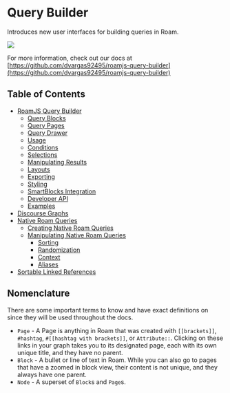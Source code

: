 # Query Builder

Introduces new user interfaces for building queries in Roam.

![](https://firebasestorage.googleapis.com/v0/b/firescript-577a2.appspot.com/o/imgs%2Fapp%2Froamjs%2FYERyR8FnXO.png?alt=media&token=7522a921-3e17-424f-b141-08e4109f9b75)

For more information, check out our docs at [https://github.com/dvargas92495/roamjs-query-builder](https://github.com/dvargas92495/roamjs-query-builder)

## Table of Contents

- [RoamJS Query Builder](https://github.com/dvargas92495/roamjs-query-builder/blob/main/docs/query-builder.md#roamjs-query-builder)
  - [Query Blocks](https://github.com/dvargas92495/roamjs-query-builder/blob/main/docs/query-builder.md#query-blocks)
  - [Query Pages](https://github.com/dvargas92495/roamjs-query-builder/blob/main/docs/query-builder.md#query-pages)
  - [Query Drawer](https://github.com/dvargas92495/roamjs-query-builder/blob/main/docs/query-builder.md#query-drawer)
  - [Usage](https://github.com/dvargas92495/roamjs-query-builder/blob/main/docs/query-builder.md#usage)
  - [Conditions](https://github.com/dvargas92495/roamjs-query-builder/blob/main/docs/query-builder.md#conditions)
  - [Selections](https://github.com/dvargas92495/roamjs-query-builder/blob/main/docs/query-builder.md#selections)
  - [Manipulating Results](https://github.com/dvargas92495/roamjs-query-builder/blob/main/docs/query-builder.md#manipulating-results)
  - [Layouts](https://github.com/dvargas92495/roamjs-query-builder/blob/main/docs/query-builder.md#layouts)
  - [Exporting](https://github.com/dvargas92495/roamjs-query-builder/blob/main/docs/query-builder.md#exporting)
  - [Styling](https://github.com/dvargas92495/roamjs-query-builder/blob/main/docs/query-builder.md#styling)
  - [SmartBlocks Integration](https://github.com/dvargas92495/roamjs-query-builder/blob/main/docs/query-builder.md#smartblocks-integration)
  - [Developer API](https://github.com/dvargas92495/roamjs-query-builder/blob/main/docs/query-builder.md#developer-api)
  - [Examples](https://github.com/dvargas92495/roamjs-query-builder/blob/main/docs/query-builder.md#examples)
- [Discourse Graphs](https://github.com/dvargas92495/roamjs-query-builder/blob/main/docs/discourse-graphs.md)
- [Native Roam Queries](https://github.com/dvargas92495/roamjs-query-builder/blob/main/docs/roam-queries.md#native-roam-queries)
  - [Creating Native Roam Queries](https://github.com/dvargas92495/roamjs-query-builder/blob/main/docs/roam-queries.md#creating-native-roam-queries)
  - [Manipulating Native Roam Queries](https://github.com/dvargas92495/roamjs-query-builder/blob/main/docs/roam-queries.md#manipulating-native-roam-queries)
    - [Sorting](https://github.com/dvargas92495/roamjs-query-builder/blob/main/docs/roam-queries.md#sorting)
    - [Randomization](https://github.com/dvargas92495/roamjs-query-builder/blob/main/docs/roam-queries.md#randomization)
    - [Context](https://github.com/dvargas92495/roamjs-query-builder/blob/main/docs/roam-queries.md#context)
    - [Aliases](https://github.com/dvargas92495/roamjs-query-builder/blob/main/docs/roam-queries.md#aliases)
- [Sortable Linked References](https://github.com/dvargas92495/roamjs-query-builder/blob/main/docs/sortable-linked-refs.md)

## Nomenclature

There are some important terms to know and have exact definitions on since they will be used throughout the docs.

- `Page` - A Page is anything in Roam that was created with `[[brackets]]`, `#hashtag`, `#[[hashtag with brackets]]`, or `Attribute::`. Clicking on these links in your graph takes you to its designated page, each with its own unique title, and they have no parent.
- `Block` - A bullet or line of text in Roam. While you can also go to pages that have a zoomed in block view, their content is not unique, and they always have one parent.
- `Node` - A superset of `Block`s and `Page`s.
